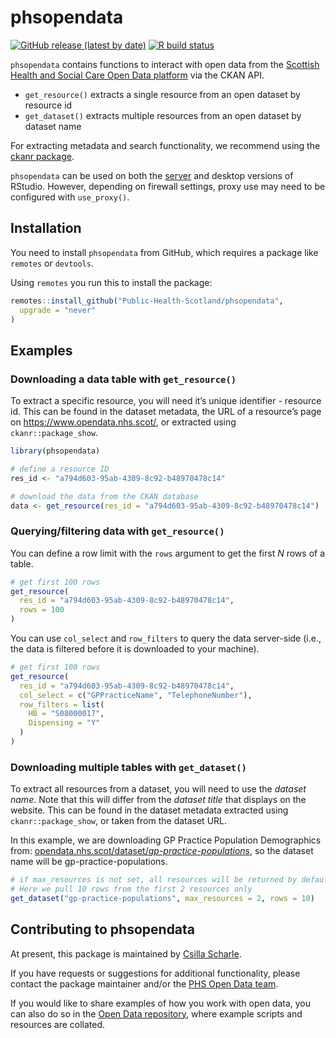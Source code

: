 
<!-- README.md is generated from README.Rmd. Please edit that file -->

# phsopendata

<!-- badges: start -->

[![GitHub release (latest by
date)](https://img.shields.io/github/v/release/Public-Health-Scotland/phsopendata)](https://github.com/Public-Health-Scotland/phsopendata/releases/latest)
[![R build
status](https://github.com/Public-Health-Scotland/phsopendata/workflows/R-CMD-check/badge.svg)](https://github.com/Public-Health-Scotland/phsopendata/actions)
<!-- badges: end -->

`phsopendata` contains functions to interact with open data from the
[Scottish Health and Social Care Open Data
platform](https://www.opendata.nhs.scot/) via the CKAN API.

-   `get_resource()` extracts a single resource from an open dataset by
    resource id
-   `get_dataset()` extracts multiple resources from an open dataset by
    dataset name

For extracting metadata and search functionality, we recommend using the
[ckanr package](https://docs.ropensci.org/ckanr/).

`phsopendata` can be used on both the
[server](https://rstudio.nhsnss.scot.nhs.uk/) and desktop versions of
RStudio. However, depending on firewall settings, proxy use may need to
be configured with `use_proxy()`.

## Installation

You need to install `phsopendata` from GitHub, which requires a package
like `remotes` or `devtools`.

Using `remotes` you run this to install the package:

``` r
remotes::install_github("Public-Health-Scotland/phsopendata",
  upgrade = "never"
)
```

## Examples

### Downloading a data table with `get_resource()`

To extract a specific resource, you will need it’s unique identifier -
resource id. This can be found in the dataset metadata, the URL of a
resource’s page on <https://www.opendata.nhs.scot/>, or extracted using
`ckanr::package_show`.

``` r
library(phsopendata)

# define a resource ID
res_id <- "a794d603-95ab-4309-8c92-b48970478c14"

# download the data from the CKAN database
data <- get_resource(res_id = "a794d603-95ab-4309-8c92-b48970478c14")
```

### Querying/filtering data with `get_resource()`

You can define a row limit with the `rows` argument to get the first *N*
rows of a table.

``` r
# get first 100 rows
get_resource(
  res_id = "a794d603-95ab-4309-8c92-b48970478c14",
  rows = 100
)
```

You can use `col_select` and `row_filters` to query the data server-side
(i.e., the data is filtered before it is downloaded to your machine).

``` r
# get first 100 rows
get_resource(
  res_id = "a794d603-95ab-4309-8c92-b48970478c14",
  col_select = c("GPPracticeName", "TelephoneNumber"),
  row_filters = list(
    HB = "S08000017",
    Dispensing = "Y"
  )
)
```

### Downloading multiple tables with `get_dataset()`

To extract all resources from a dataset, you will need to use the
*dataset name*. Note that this will differ from the *dataset title* that
displays on the website. This can be found in the dataset metadata
extracted using `ckanr::package_show`, or taken from the dataset URL.

In this example, we are downloading GP Practice Population Demographics
from:
[opendata.nhs.scot/dataset/*gp-practice-populations*](https://www.opendata.nhs.scot/dataset/gp-practice-populations),
so the dataset name will be gp-practice-populations.

``` r
# if max_resources is not set, all resources will be returned by default. 
# Here we pull 10 rows from the first 2 resources only
get_dataset("gp-practice-populations", max_resources = 2, rows = 10)
```

## Contributing to phsopendata

At present, this package is maintained by [Csilla
Scharle](https://github.com/csillasch).

If you have requests or suggestions for additional functionality, please
contact the package maintainer and/or the [PHS Open Data
team](phs.opendata@phs.scot).

If you would like to share examples of how you work with open data, you
can also do so in the [Open Data
repository](https://github.com/Public-Health-Scotland/Open-Data), where
example scripts and resources are collated.
